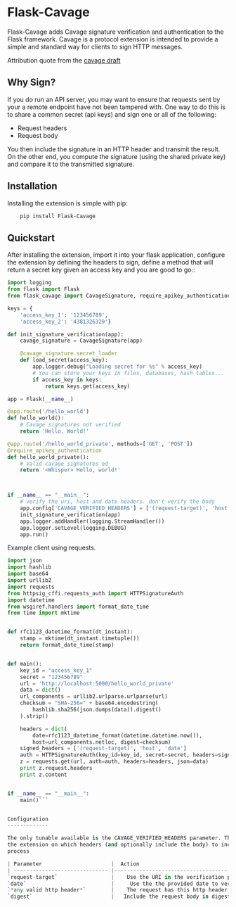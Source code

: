 Flask-Cavage
=======================================

Flask-Cavage adds Cavage signature verification and authentication to the
Flask framework. Cavage is a protocol extension is intended to provide a 
simple and standard way for clients to sign HTTP messages. 

Attribution quote from the [cavage draft](https://tools.ietf.org/html/draft-cavage-http-signatures-03)

Why Sign?
-----------
If you do run an API server, you may want to ensure that requests sent by your a
remote endpoint have not been tampered with. One way to do this is to share a common secret 
(api keys) and sign one or all of the following:

* Request headers
* Request body

You then include the signature in an HTTP header and transmit the result. On the other end,
you compute the signature (using the shared private key) and compare it to the transmitted signature.

Installation
------------
Installing the extension is simple with pip:

```sh
    pip install Flask-Cavage
```


Quickstart
----------

After installing the extension, import it into your flask application, 
configure the extension by defining the headers to sign, define a method
that will return a secret key given an access key and you are good to go::

```python
import logging
from flask import Flask
from flask_cavage import CavageSignature, require_apikey_authentication

keys = {
    'access_key_1': '123456789',
    'access_key_2': '4381326329'}

def init_signature_verification(app):
    cavage_signature = CavageSignature(app)

    @cavage_signature.secret_loader
    def load_secret(access_key):
        app.logger.debug("Loading secret for %s" % access_key)
        # You can store your keys in files, databases, hash tables...
        if access_key in keys:
            return keys.get(access_key)

app = Flask(__name__)

@app.route('/hello_world')
def hello_world():
    # Cavage signatures not verified
    return 'Hello, World!'

@app.route('/hello_world_private', methods=['GET', 'POST'])
@require_apikey_authentication
def hello_world_private():
    # Valid cavage signatures ed
    return '<Whisper> Hello, world!'



if __name__ == "__main__":
    # verify the uri, host and date headers. don't verify the body
    app.config['CAVAGE_VERIFIED_HEADERS'] = ['(request-target)', 'host', 'date']
    init_signature_verification(app)
    app.logger.addHandler(logging.StreamHandler())
    app.logger.setLevel(logging.DEBUG)
    app.run()
```


Example client using requests.


```python
import json
import hashlib
import base64
import urllib2
import requests
from httpsig_cffi.requests_auth import HTTPSignatureAuth
import datetime
from wsgiref.handlers import format_date_time
from time import mktime


def rfc1123_datetime_format(dt_instant):
    stamp = mktime(dt_instant.timetuple())
    return format_date_time(stamp)


def main():
    key_id = "access_key_1"
    secret = "123456789"
    url = 'http://localhost:5000/hello_world_private'
    data = dict()
    url_components = urllib2.urlparse.urlparse(url)
    checksum = "SHA-256=" + base64.encodestring(
        hashlib.sha256(json.dumps(data)).digest()
    ).strip()

    headers = dict(
        date=rfc1123_datetime_format(datetime.datetime.now()),
        host=url_components.netloc, digest=checksum)
    signed_headers = ['(request-target)', 'host', 'date']
    auth = HTTPSignatureAuth(key_id=key_id, secret=secret, headers=signed_headers)
    z = requests.get(url, auth=auth, headers=headers, json=data)
    print z.request.headers
    print z.content


if __name__ == "__main__":
    main()```


Configuration
-------------

The only tunable available is the CAVAGE_VERIFIED_HEADERS parameter. This instructs
the extension on which headers (and optionally include the body) to include in the verification
process

| Parameter                      |  Action                                                                |
| ------------------------------ |----------------------------------------------------------------------:|
`request-target`                 |    Use the URI in the verification process
`date`                           |     Use the the provided date to verify the signature
`*any valid http header*`        |    The request has this http header, use it in signature verification
`digest`                         |   Include the request body in digest verification

